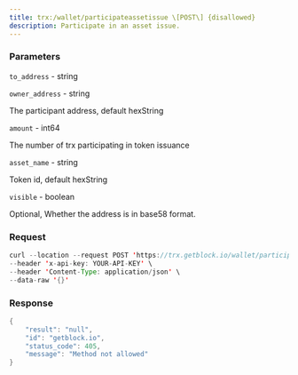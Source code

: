 ```yaml
---
title: trx:/wallet/participateassetissue \[POST\] {disallowed}
description: Participate in an asset issue.
---
```


### Parameters


`to_address` - string

`owner_address` - string

The participant address, default hexString

`amount` - int64

The number of trx participating in token issuance

`asset_name` - string

Token id, default hexString

`visible` - boolean

Optional, Whether the address is in base58 format.

### Request

``` java
curl --location --request POST 'https://trx.getblock.io/wallet/participateassetissue' \
--header 'x-api-key: YOUR-API-KEY' \
--header 'Content-Type: application/json' \
--data-raw '{}'
```

###  Response

``` java
{
    "result": "null",
    "id": "getblock.io",
    "status_code": 405,
    "message": "Method not allowed"
}
```

